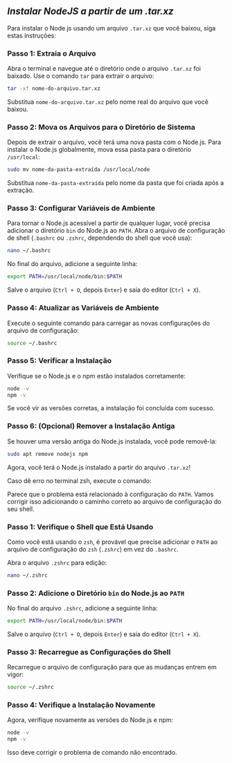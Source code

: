 ## **_Instalar NodeJS a partir de um .tar.xz_**

Para instalar o Node.js usando um arquivo `.tar.xz` que você baixou, siga estas instruções:

### Passo 1: Extraia o Arquivo

Abra o terminal e navegue até o diretório onde o arquivo `.tar.xz` foi baixado. Use o comando `tar` para extrair o arquivo:

```bash
tar -xf nome-do-arquivo.tar.xz
```

Substitua `nome-do-arquivo.tar.xz` pelo nome real do arquivo que você baixou.

### Passo 2: Mova os Arquivos para o Diretório de Sistema

Depois de extrair o arquivo, você terá uma nova pasta com o Node.js. Para instalar o Node.js globalmente, mova essa pasta para o diretório `/usr/local`:

```bash
sudo mv nome-da-pasta-extraída /usr/local/node
```

Substitua `nome-da-pasta-extraída` pelo nome da pasta que foi criada após a extração.

### Passo 3: Configurar Variáveis de Ambiente

Para tornar o Node.js acessível a partir de qualquer lugar, você precisa adicionar o diretório `bin` do Node.js ao `PATH`. Abra o arquivo de configuração de shell (`.bashrc` ou `.zshrc`, dependendo do shell que você usa):

```bash
nano ~/.bashrc
```

No final do arquivo, adicione a seguinte linha:

```bash
export PATH=/usr/local/node/bin:$PATH
```

Salve o arquivo (`Ctrl + O`, depois `Enter`) e saia do editor (`Ctrl + X`).

### Passo 4: Atualizar as Variáveis de Ambiente

Execute o seguinte comando para carregar as novas configurações do arquivo de configuração:

```bash
source ~/.bashrc
```

### Passo 5: Verificar a Instalação

Verifique se o Node.js e o npm estão instalados corretamente:

```bash
node -v
npm -v
```

Se você vir as versões corretas, a instalação foi concluída com sucesso.

### Passo 6: (Opcional) Remover a Instalação Antiga

Se houver uma versão antiga do Node.js instalada, você pode removê-la:

```bash
sudo apt remove nodejs npm
```

Agora, você terá o Node.js instalado a partir do arquivo `.tar.xz`!

Caso dê erro no terminal zsh, execute o comando:

Parece que o problema está relacionado à configuração do `PATH`. Vamos corrigir isso adicionando o caminho correto ao arquivo de configuração do seu shell.

### Passo 1: Verifique o Shell que Está Usando

Como você está usando o `zsh`, é provável que precise adicionar o `PATH` ao arquivo de configuração do `zsh` (`.zshrc`) em vez do `.bashrc`.

Abra o arquivo `.zshrc` para edição:

```bash
nano ~/.zshrc
```

### Passo 2: Adicione o Diretório `bin` do Node.js ao `PATH`

No final do arquivo `.zshrc`, adicione a seguinte linha:

```bash
export PATH=/usr/local/node/bin:$PATH
```

Salve o arquivo (`Ctrl + O`, depois `Enter`) e saia do editor (`Ctrl + X`).

### Passo 3: Recarregue as Configurações do Shell

Recarregue o arquivo de configuração para que as mudanças entrem em vigor:

```bash
source ~/.zshrc
```

### Passo 4: Verifique a Instalação Novamente

Agora, verifique novamente as versões do Node.js e npm:

```bash
node -v
npm -v
```

Isso deve corrigir o problema de comando não encontrado.
